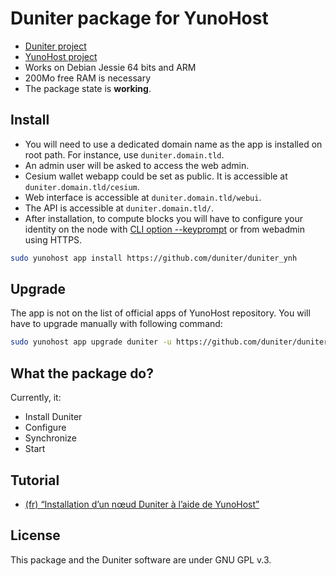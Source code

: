 # Duniter package for YunoHost

- [Duniter project](https://duniter.org)
- [YunoHost project](https://yunohost.org)
- Works on Debian Jessie 64 bits and ARM
- 200Mo free RAM is necessary
- The package state is **working**.

## Install
- You will need to use a dedicated domain name as the app is installed on root path. For instance, use `duniter.domain.tld`.
- An admin user will be asked to access the web admin.
- Cesium wallet webapp could be set as public. It is accessible at `duniter.domain.tld/cesium`.
- Web interface is accessible at `duniter.domain.tld/webui`.
- The API is accessible at `duniter.domain.tld/`.
- After installation, to compute blocks you will have to configure your identity on the node with [CLI option --keyprompt](https://github.com/duniter/duniter-keypair#cli-options) or from webadmin using HTTPS.

```bash
sudo yunohost app install https://github.com/duniter/duniter_ynh
```

## Upgrade
The app is not on the list of official apps of YunoHost repository.
You will have to upgrade manually with following command:

```bash
sudo yunohost app upgrade duniter -u https://github.com/duniter/duniter_ynh
```

## What the package do?
Currently, it:
- Install Duniter
- Configure
- Synchronize
- Start

## Tutorial
- [(fr) “Installation d’un nœud Duniter à l’aide de YunoHost”](https://forum.duniter.org/t/installation-d-un-noeud-duniter-a-l-aide-de-yunohost/1420)

## License
This package and the Duniter software are under GNU GPL v.3.
